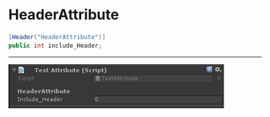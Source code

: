 HeaderAttribute
===============

```C#
[Header("HeaderAttribute")]
public int include_Header;
```

---

![HeaderAttribute_1](/Unity/Image/HeaderAttribute_1.PNG)
